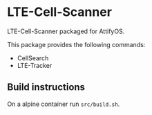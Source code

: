 # LTE-Cell-Scanner
LTE-Cell-Scanner packaged for AttifyOS.

This package provides the following commands:
- CellSearch
- LTE-Tracker

## Build instructions

On a alpine container run `src/build.sh`.